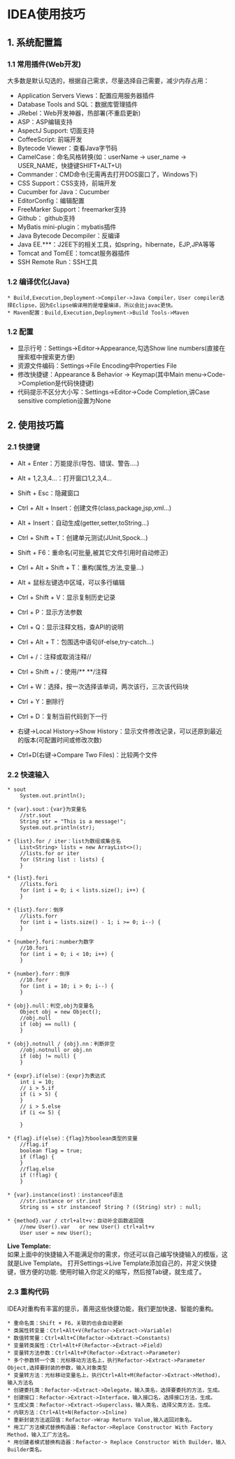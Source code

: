 # IDEA使用技巧

## 1. 系统配置篇
### 1.1 常用插件(Web开发)

大多数是默认勾选的，根据自己需求，尽量选择自己需要，减少内存占用：
* Application Servers Views：配置应用服务器插件
* Database Tools and SQL：数据库管理插件
* JRebel：Web开发神器，热部署(不重启更新)
* ASP：ASP编辑支持
* AspectJ Support: 切面支持
* CoffeeScript: 前端开发
* Bytecode Viewer：查看Java字节码
* CamelCase：命名风格转换(如：userName -> user_name -> USER_NAME，快捷键SHIFT+ALT+U)
* Commander：CMD命令(无需再去打开DOS窗口了，Windows下)
* CSS Support：CSS支持，前端开发
* Cucumber for Java：Cucumber
* EditorConfig：编辑配置
* FreeMarker Support：freemarker支持
* Github： github支持
* MyBatis mini-plugin：mybatis插件
* Java Bytecode Decompiler：反编译
* Java EE.***：J2EE下的相关工具，如spring，hibernate，EJP,JPA等等
* Tomcat and TomEE：tomcat服务器插件
* SSH Remote Run：SSH工具

### 1.2 编译优化(Java)
	* Build,Execution,Deployment->Compiler->Java Compiler，User compiler选择Eclipse，因为Eclipse编译用的是增量编译，所以会比javac更快。
	* Maven配置：Build,Execution,Deployment->Build Tools->Maven
### 1.2 配置

* 显示行号：Settings->Editor->Appearance,勾选Show line numbers(直接在搜索框中搜索更方便)
* 资源文件编码：Settings->File Encoding中Properties File
* 修改快捷键：Appearance & Behavior -> Keymap(其中Main menu->Code->Completion是代码快捷键)
* 代码提示不区分大小写：Settings->Editor->Code Completion,讲Case sensitive completion设置为None


## 2. 使用技巧篇
### 2.1 快捷键 

* Alt + Enter：万能提示(导包、错误、警告....)
* Alt + 1,2,3,4...：打开窗口1,2,3,4...
* Shift + Esc：隐藏窗口
* Ctrl + Alt + Insert：创建文件(class,package,jsp,xml...)
* Alt + Insert：自动生成(getter,setter,toString...)
* Ctrl + Shift + T：创建单元测试(JUnit,Spock...)
* Shift + F6：重命名(可批量,被其它文件引用时自动修正)
* Ctrl + Alt + Shift + T：重构(属性,方法,变量...)
* Alt + 鼠标左键选中区域，可以多行编辑
* Ctrl + Shift + V：显示复制历史记录
* Ctrl + P：显示方法参数
* Ctrl + Q：显示注释文档，查API的说明
* Ctrl + Alt + T：包围选中语句(if-else,try-catch...)
* Ctrl + /：注释或取消注释//
* Ctrl + Shift + /：使用/** **/注释
* Ctrl + W：选择，按一次选择该单词，两次该行，三次该代码块
* Ctrl + Y：删除行
* Ctrl + D：复制当前代码到下一行

* 右键->Local History->Show History：显示文件修改记录，可以还原到最近的版本(可配置时间或修改次数)
* Ctrl+D(右键->Compare Two Files)：比较两个文件
### 2.2 快速输入

```
* sout
	System.out.println();

* {var}.sout：{var}为变量名
	//str.sout
	String str = "This is a message!";
	System.out.println(str);

* {list}.for / iter：list为数组或集合名
    List<String> lists = new ArrayList<>();
    //lists.for or iter
    for (String list : lists) {
    }

* {list}.fori
	//lists.fori
	for (int i = 0; i < lists.size(); i++) {
	}

* {list}.forr：倒序
	//lists.forr
	for (int i = lists.size() - 1; i >= 0; i--) {
	}

* {number}.fori：number为数字
	//10.fori
	for (int i = 0; i < 10; i++) {
	}

* {number}.forr：倒序
	//10.forr
	for (int i = 10; i > 0; i--) {
	}

* {obj}.null：判空,obj为变量名
	Object obj = new Object();
	//obj.null
	if (obj == null) {
	}

* {obj}.notnull / {obj}.nn：判断非空
	//obj.notnull or obj.nn
	if (obj != null) {
	}

* {expr}.if(else)：{expr}为表达式
	int i = 10;
	// i > 5.if
	if (i > 5) {
	}
	// i > 5.else
	if (i <= 5) {
	    
	}

* {flag}.if(else)：{flag}为boolean类型的变量
	//flag.if
	boolean flag = true;
	if (flag) {
	}
	//flag.else
	if (!flag) {
	}

* {var}.instance(inst)：instanceof语法
	//str.instance or str.inst
	String ss = str instanceof String ? ((String) str) : null;
	
* {method}.var / ctrl+alt+v：自动补全函数返回值
	//new User().var   or new User() ctrl+alt+v
	User user = new User();
```
**Live Template:**  
如果上面中的快捷输入不能满足你的需求，你还可以自己编写快捷输入的模版，这就是Live Template。
打开Settings->Live Template添加自己的，并定义快捷键，很方便的功能.
使用时输入你定义的缩写，然后按Tab键，就生成了。

### 2.3 重构代码

IDEA对重构有丰富的提示，善用这些快捷功能，我们更加快速、智能的重构。
```
* 重命名类：Shift + F6，关联的也会自动更新
* 类属性转变量：Ctrl+Alt+V(Refactor->Extract->Variable)
* 数值转常量：Ctrl+Alt+C(Refactor->Extract->Constants)
* 变量转类属性：Ctrl+Alt+F(Refactor->Extract->Field)
* 变量转方法参数：Ctrl+Alt+P(Refactor->Extract->Parameter)
* 多个参数转一个类：光标移动方法名上，执行Refactor->Extract->Parameter Object,选择要封装的参数，输入对象类型
* 变量转方法：光标移动变量名上，执行Ctrl+Alt+M(Refactor->Extract->Method)，输入方法名
* 创建委托类：Refactor->Extract->Delegate，输入类名，选择要委托的方法，生成。
* 创建接口：Refactor->Extract->Interface，输入接口名，选择接口方法，生成。
* 生成父类：Refactor->Extract->Superclass，输入类名，选择父类方法，生成。
* 内联方法：Ctrl+Alt+N(Refactor->Inline)
* 重新封装方法返回值：Refactor->Wrap Return Value,输入返回对象名。
* 用工厂方法模式替换构造器：Refactor->Replace Constructor With Factory Method，输入工厂方法名。
* 用创建者模式替换构造器：Refactor-> Replace Constructor With Builder，输入Builder类名。
```

